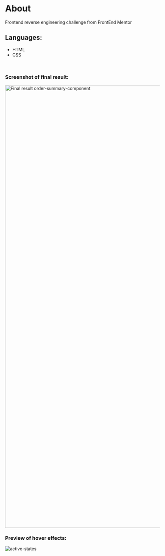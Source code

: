 # About

Frontend reverse engineering challenge from FrontEnd Mentor
<br />

## Languages:
* HTML
* CSS

<br />

### Screenshot of final result:
<img width="1440" alt="Final result order-summary-component" src="https://user-images.githubusercontent.com/94437215/145000534-d3ad24f0-c54a-4bfc-a263-64f4cbd8df53.png">


### Preview of hover effects:
![active-states](https://user-images.githubusercontent.com/94437215/145349265-7d790c64-21a7-4bd3-9008-8c1ab29adeea.jpg)

